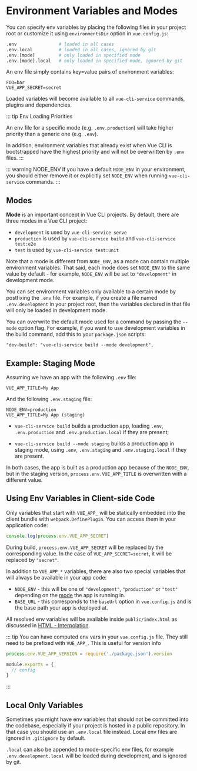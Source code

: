 # Environment Variables and Modes

You can specify env variables by placing the following files in your project root or customize it using `environmentsDir` option in `vue.config.js`:

``` bash
.env                # loaded in all cases
.env.local          # loaded in all cases, ignored by git
.env.[mode]         # only loaded in specified mode
.env.[mode].local   # only loaded in specified mode, ignored by git
```

An env file simply contains key=value pairs of environment variables:

```
FOO=bar
VUE_APP_SECRET=secret
```

Loaded variables will become available to all `vue-cli-service` commands, plugins and dependencies.

::: tip Env Loading Priorities

An env file for a specific mode (e.g. `.env.production`) will take higher priority than a generic one (e.g. `.env`).

In addition, environment variables that already exist when Vue CLI is bootstrapped have the highest priority and will not be overwritten by `.env` files.
:::

::: warning NODE_ENV
If you have a default `NODE_ENV` in your environment, you should either remove it or explicitly set `NODE_ENV` when running `vue-cli-service` commands.
:::

## Modes

**Mode** is an important concept in Vue CLI projects. By default, there are three modes in a Vue CLI project:

- `development` is used by `vue-cli-service serve`
- `production` is used by `vue-cli-service build` and `vue-cli-service test:e2e`
- `test` is used by `vue-cli-service test:unit`

Note that a mode is different from `NODE_ENV`, as a mode can contain multiple environment variables. That said, each mode does set `NODE_ENV` to the same value by default - for example, `NODE_ENV` will be set to `"development"` in development mode.

You can set environment variables only available to a certain mode by postfixing the `.env` file. For example, if you create a file named `.env.development` in your project root, then the variables declared in that file will only be loaded in development mode.

You can overwrite the default mode used for a command by passing the `--mode` option flag. For example, if you want to use development variables in the build command, add this to your `package.json` scripts:

```
"dev-build": "vue-cli-service build --mode development",
```

## Example: Staging Mode

Assuming we have an app with the following `.env` file:

```
VUE_APP_TITLE=My App
```

And the following `.env.staging` file:

```
NODE_ENV=production
VUE_APP_TITLE=My App (staging)
```

- `vue-cli-service build` builds a production app, loading `.env`, `.env.production` and `.env.production.local` if they are present;

- `vue-cli-service build --mode staging` builds a production app in staging mode, using `.env`, `.env.staging` and `.env.staging.local` if they are present.

In both cases, the app is built as a production app because of the `NODE_ENV`, but in the staging version, `process.env.VUE_APP_TITLE` is overwritten with a different value.

## Using Env Variables in Client-side Code

Only variables that start with `VUE_APP_` will be statically embedded into the client bundle with `webpack.DefinePlugin`. You can access them in your application code:

``` js
console.log(process.env.VUE_APP_SECRET)
```

During build, `process.env.VUE_APP_SECRET` will be replaced by the corresponding value. In the case of `VUE_APP_SECRET=secret`, it will be replaced by `"secret"`.

In addition to `VUE_APP_*` variables, there are also two special variables that will always be available in your app code:

- `NODE_ENV` - this will be one of `"development"`, `"production"` or `"test"` depending on the [mode](#modes) the app is running in.
- `BASE_URL` - this corresponds to the `baseUrl` option in `vue.config.js` and is the base path your app is deployed at.

All resolved env variables will be available inside `public/index.html` as discussed in [HTML - Interpolation](./html-and-static-assets.md#interpolation).

::: tip
You can have computed env vars in your `vue.config.js` file. They still need to be prefixed with `VUE_APP_`. This is useful for version info

```js
process.env.VUE_APP_VERSION = require('./package.json').version

module.exports = {
  // config
}
```
:::

## Local Only Variables

Sometimes you might have env variables that should not be committed into the codebase, especially if your project is hosted in a public repository. In that case you should use an `.env.local` file instead. Local env files are ignored in `.gitignore` by default.

`.local` can also be appended to mode-specific env files, for example `.env.development.local` will be loaded during development, and is ignored by git.
